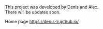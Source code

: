 This project was developed by Denis and Alex. <br>
There will be updates soon.

Home page https://denis-li.github.io/
